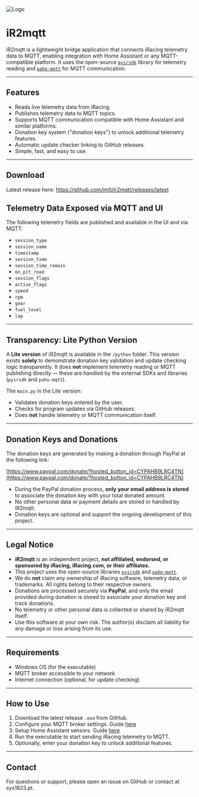 ![Logo](https://sys1823.pt/ir2mqtt/files/logo.png)

# iR2mqtt

iR2mqtt is a lightweight bridge application that connects iRacing telemetry data to MQTT, enabling integration with Home Assistant or any MQTT-compatible platform. It uses the open-source [`pyirsdk`](https://github.com/kutu/pyirsdk) library for telemetry reading and [`paho-mqtt`](https://github.com/eclipse/paho.mqtt.python) for MQTT communication.

---

## Features

- Reads live telemetry data from iRacing.
- Publishes telemetry data to MQTT topics.
- Supports MQTT communication compatible with Home Assistant and similar platforms.
- Donation key system ("donation keys") to unlock additional telemetry features.
- Automatic update checker linking to GitHub releases.
- Simple, fast, and easy to use.

---

## Download 
Latest release here: https://github.com/jmlt/ir2mqtt/releases/latest

## Telemetry Data Exposed via MQTT and UI

The following telemetry fields are published and available in the UI and via MQTT:

- `session_type`
- `session_name`
- `timestamp`
- `session_time`
- `session_time_remain`
- `on_pit_road`
- `session_flags`
- `active_flags`
- `speed`
- `rpm`
- `gear`
- `fuel_level`
- `lap`

---

## Transparency: Lite Python Version

A **Lite version** of iR2mqtt is available in the `/python` folder. This version exists **solely** to demonstrate donation key validation and update checking logic transparently. It does **not** implement telemetry reading or MQTT publishing directly — these are handled by the external SDKs and libraries (`pyirsdk` and `paho-mqtt`).

The `main.py` in the Lite version:

- Validates donation keys entered by the user.
- Checks for program updates via GitHub releases.
- Does **not** handle telemetry or MQTT communication itself.

---

## Donation Keys and Donations

The donation keys are generated by making a donation through PayPal at the following link:

[https://www.paypal.com/donate/?hosted_button_id=CYPAHB9LRC4TN](https://www.paypal.com/donate/?hosted_button_id=CYPAHB9LRC4TN)

- During the PayPal donation process, **only your email address is stored** to associate the donation key with your total donated amount.
- No other personal data or payment details are stored or handled by iR2mqtt.
- Donation keys are optional and support the ongoing development of this project.

---

## Legal Notice

- **iR2mqtt** is an independent project, **not affiliated, endorsed, or sponsored by iRacing, iRacing.com, or their affiliates.**
- This project uses the open-source libraries [`pyirsdk`](https://github.com/kutu/pyirsdk) and [`paho-mqtt`](https://github.com/eclipse/paho.mqtt.python).
- We do **not** claim any ownership of iRacing software, telemetry data, or trademarks. All rights belong to their respective owners.
- Donations are processed securely via **PayPal**, and only the email provided during donation is stored to associate your donation key and track donations.
- No telemetry or other personal data is collected or shared by iR2mqtt itself.
- Use this software at your own risk. The author(s) disclaim all liability for any damage or loss arising from its use.

---

## Requirements

- Windows OS (for the executable)
- MQTT broker accessible to your network
- Internet connection (optional, for update checking)

---

## How to Use

1. Download the latest release `.exe` from GitHub.
2. Configure your MQTT broker settings. Guide [here](https://github.com/jmlt/ir2mqtt/blob/main/Guides/CONFIGURATION.md)
3. Setup Home Assistant sensors. Guide [here](https://github.com/jmlt/ir2mqtt/blob/main/Guides/HOME-ASSISTANT.md)
4. Run the executable to start sending iRacing telemetry to MQTT.
5. Optionally, enter your donation key to unlock additional features.

---

## Contact

For questions or support, please open an issue on GitHub or contact at sys1823.pt.
